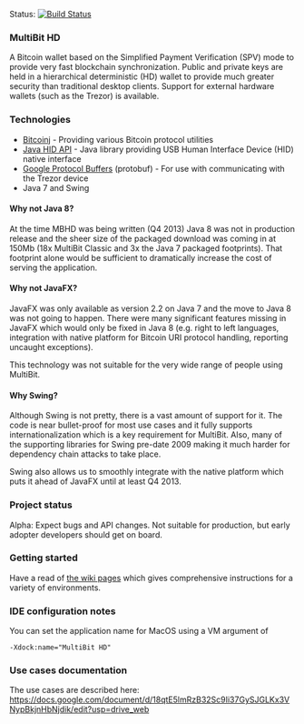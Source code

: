 Status: [![Build Status](https://travis-ci.org/bitcoin-solutions/multibit-hd.png?branch=master)](https://travis-ci.org/bitcoin-solutions/multibit-hd)

### MultiBit HD

A Bitcoin wallet based on the Simplified Payment Verification (SPV) mode to provide very fast blockchain synchronization.
Public and private keys are held in a hierarchical deterministic (HD) wallet to provide much greater security than traditional
desktop clients. Support for external hardware wallets (such as the Trezor) is available.

### Technologies

* [Bitcoinj](https://code.google.com/p/bitcoinj/) - Providing various Bitcoin protocol utilities
* [Java HID API](https://code.google.com/p/javahidapi/) - Java library providing USB Human Interface Device (HID) native interface
* [Google Protocol Buffers](https://code.google.com/p/protobuf/) (protobuf) - For use with communicating with the Trezor device
* Java 7 and Swing

#### Why not Java 8?

At the time MBHD was being written (Q4 2013) Java 8 was not in production release and the sheer size of the packaged download
was coming in at 150Mb (18x MultiBit Classic and 3x the Java 7 packaged footprints). That footprint alone would be sufficient
to dramatically increase the cost of serving the application.

#### Why not JavaFX?

JavaFX was only available as version 2.2 on Java 7 and the move to Java 8 was not going to happen. There were many significant
features missing in JavaFX which would only be fixed in Java 8 (e.g. right to left languages, integration with native platform
for Bitcoin URI protocol handling, reporting uncaught exceptions).

This technology was not suitable for the very wide range of people using MultiBit.

#### Why Swing?

Although Swing is not pretty, there is a vast amount of support for it. The code is near bullet-proof for most use cases and it
fully supports internationalization which is a key requirement for MultiBit. Also, many of the supporting libraries for Swing
pre-date 2009 making it much harder for dependency chain attacks to take place.

Swing also allows us to smoothly integrate with the native platform which puts it ahead of JavaFX until at least Q4 2013.

### Project status

Alpha: Expect bugs and API changes. Not suitable for production, but early adopter developers should get on board.

### Getting started

Have a read of [the wiki pages](https://github.com/bitcoin-solutions/multibit-hd/wiki/_pages) which gives comprehensive instructions
for a variety of environments.

### IDE configuration notes

You can set the application name for MacOS using a VM argument of

```
-Xdock:name="MultiBit HD"
```

### Use cases documentation

The use cases are described here:
https://docs.google.com/document/d/18qtE5lmRzB32Sc9Ii37GySJGLKx3VNypBkjnHbNjdik/edit?usp=drive_web
